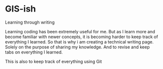 # GIS-ish

Learning through writing

Learning coding has been extremely useful for me. But as I learn more and become familiar with newer concepts, it is becoming harder to keep track of everything I learned. So that is why i am creating a technical writing page. Solely on the purpose of sharing my knowledge. And to revise and keep tabs on everything I learned.

This is also to keep track of everything using Git
